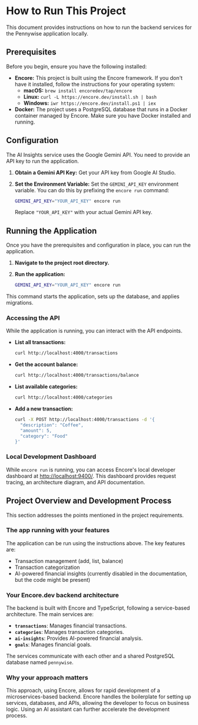 # How to Run This Project

This document provides instructions on how to run the backend services for the Pennywise application locally.

## Prerequisites

Before you begin, ensure you have the following installed:

- **Encore:** This project is built using the Encore framework. If you don't have it installed, follow the instructions for your operating system:
  - **macOS:** `brew install encoredev/tap/encore`
  - **Linux:** `curl -L https://encore.dev/install.sh | bash`
  - **Windows:** `iwr https://encore.dev/install.ps1 | iex`
- **Docker:** The project uses a PostgreSQL database that runs in a Docker container managed by Encore. Make sure you have Docker installed and running.

## Configuration

The AI Insights service uses the Google Gemini API. You need to provide an API key to run the application.

1.  **Obtain a Gemini API Key:** Get your API key from Google AI Studio.
2.  **Set the Environment Variable:** Set the `GEMINI_API_KEY` environment variable. You can do this by prefixing the `encore run` command:

    ```bash
    GEMINI_API_KEY="YOUR_API_KEY" encore run
    ```

    Replace `"YOUR_API_KEY"` with your actual Gemini API key.

## Running the Application

Once you have the prerequisites and configuration in place, you can run the application.

1.  **Navigate to the project root directory.**
2.  **Run the application:**

    ```bash
    GEMINI_API_KEY="YOUR_API_KEY" encore run
    ```

This command starts the application, sets up the database, and applies migrations.

### Accessing the API

While the application is running, you can interact with the API endpoints.

- **List all transactions:**
  ```bash
  curl http://localhost:4000/transactions
  ```

- **Get the account balance:**
  ```bash
  curl http://localhost:4000/transactions/balance
  ```

- **List available categories:**
  ```bash
  curl http://localhost:4000/categories
  ```

- **Add a new transaction:**
  ```bash
  curl -X POST http://localhost:4000/transactions -d '{
    "description": "Coffee",
    "amount": 5,
    "category": "Food"
  }'
  ```

### Local Development Dashboard

While `encore run` is running, you can access Encore's local developer dashboard at [http://localhost:9400/](http://localhost:9400/). This dashboard provides request tracing, an architecture diagram, and API documentation.

## Project Overview and Development Process

This section addresses the points mentioned in the project requirements.

### The app running with your features

The application can be run using the instructions above. The key features are:
- Transaction management (add, list, balance)
- Transaction categorization
- AI-powered financial insights (currently disabled in the documentation, but the code might be present)

### Your Encore.dev backend architecture

The backend is built with Encore and TypeScript, following a service-based architecture. The main services are:
- **`transactions`**: Manages financial transactions.
- **`categories`**: Manages transaction categories.
- **`ai-insights`**: Provides AI-powered financial analysis.
- **`goals`**: Manages financial goals.

The services communicate with each other and a shared PostgreSQL database named `pennywise`.

### Why your approach matters

This approach, using Encore, allows for rapid development of a microservices-based backend. Encore handles the boilerplate for setting up services, databases, and APIs, allowing the developer to focus on business logic. Using an AI assistant can further accelerate the development process.
